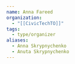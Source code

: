 ```yaml
---
name: Anna Fareed
organization:
  - "[[CivicTechTO]]"
tags:
  - type/organizer
aliases:
  - Anna Skrypnychenko
  - Anuta Skrypnychenko
---
```

